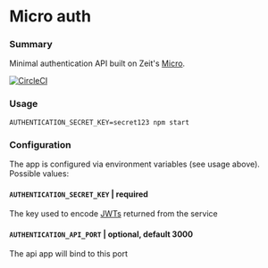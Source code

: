 # Micro auth

### Summary

Minimal authentication API built on Zeit's [Micro](https://github.com/zeit/micro).

[![CircleCI](https://circleci.com/gh/possibilities/micro-auth.svg?style=svg)](https://circleci.com/gh/possibilities/micro-auth)

### Usage

```
AUTHENTICATION_SECRET_KEY=secret123 npm start
```

### Configuration

The app is configured via environment variables (see usage above). Possible values:

#### `AUTHENTICATION_SECRET_KEY` | required

The key used to encode [JWTs](https://jwt.io) returned from the service

#### `AUTHENTICATION_API_PORT` | optional, default 3000

The api app will bind to this port
